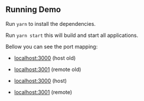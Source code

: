 ## Running Demo

Run `yarn` to install the dependencies.

Run `yarn start` this will build and start all applications.

Bellow you can see the port mapping:

- [localhost:3000](http://localhost:3000/) (host old)
- [localhost:3001](http://localhost:3001/) (remote old)

- [localhost:3000](http://localhost:8081/) (host)
- [localhost:3001](http://localhost:8080/) (remote)
